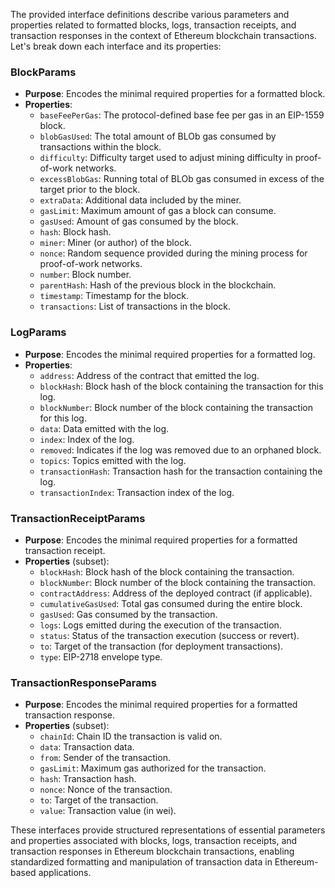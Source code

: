 The provided interface definitions describe various parameters and properties related to formatted blocks, logs, transaction receipts, and transaction responses in the context of Ethereum blockchain transactions. Let's break down each interface and its properties:

### BlockParams
- **Purpose**: Encodes the minimal required properties for a formatted block.
- **Properties**:
  - `baseFeePerGas`: The protocol-defined base fee per gas in an EIP-1559 block.
  - `blobGasUsed`: The total amount of BLOb gas consumed by transactions within the block.
  - `difficulty`: Difficulty target used to adjust mining difficulty in proof-of-work networks.
  - `excessBlobGas`: Running total of BLOb gas consumed in excess of the target prior to the block.
  - `extraData`: Additional data included by the miner.
  - `gasLimit`: Maximum amount of gas a block can consume.
  - `gasUsed`: Amount of gas consumed by the block.
  - `hash`: Block hash.
  - `miner`: Miner (or author) of the block.
  - `nonce`: Random sequence provided during the mining process for proof-of-work networks.
  - `number`: Block number.
  - `parentHash`: Hash of the previous block in the blockchain.
  - `timestamp`: Timestamp for the block.
  - `transactions`: List of transactions in the block.

### LogParams
- **Purpose**: Encodes the minimal required properties for a formatted log.
- **Properties**:
  - `address`: Address of the contract that emitted the log.
  - `blockHash`: Block hash of the block containing the transaction for this log.
  - `blockNumber`: Block number of the block containing the transaction for this log.
  - `data`: Data emitted with the log.
  - `index`: Index of the log.
  - `removed`: Indicates if the log was removed due to an orphaned block.
  - `topics`: Topics emitted with the log.
  - `transactionHash`: Transaction hash for the transaction containing the log.
  - `transactionIndex`: Transaction index of the log.

### TransactionReceiptParams
- **Purpose**: Encodes the minimal required properties for a formatted transaction receipt.
- **Properties** (subset):
  - `blockHash`: Block hash of the block containing the transaction.
  - `blockNumber`: Block number of the block containing the transaction.
  - `contractAddress`: Address of the deployed contract (if applicable).
  - `cumulativeGasUsed`: Total gas consumed during the entire block.
  - `gasUsed`: Gas consumed by the transaction.
  - `logs`: Logs emitted during the execution of the transaction.
  - `status`: Status of the transaction execution (success or revert).
  - `to`: Target of the transaction (for deployment transactions).
  - `type`: EIP-2718 envelope type.

### TransactionResponseParams
- **Purpose**: Encodes the minimal required properties for a formatted transaction response.
- **Properties** (subset):
  - `chainId`: Chain ID the transaction is valid on.
  - `data`: Transaction data.
  - `from`: Sender of the transaction.
  - `gasLimit`: Maximum gas authorized for the transaction.
  - `hash`: Transaction hash.
  - `nonce`: Nonce of the transaction.
  - `to`: Target of the transaction.
  - `value`: Transaction value (in wei).

These interfaces provide structured representations of essential parameters and properties associated with blocks, logs, transaction receipts, and transaction responses in Ethereum blockchain transactions, enabling standardized formatting and manipulation of transaction data in Ethereum-based applications.

